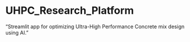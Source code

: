 # UHPC_Research_Platform
“Streamlit app for optimizing Ultra-High Performance Concrete mix design using AI.”
